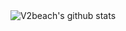 <div style="text-align:center">
<img src="https://github-readme-stats.vercel.app/api?username=V2beach&show_icons=true&include_all_commits=true" alt="V2beach's github stats"/>
</div>
